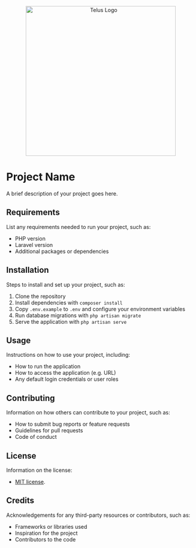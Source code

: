 <p align="center">
    <a href="https://telus.com" target="_blank">
        <img src="https://images.ctfassets.net/58hwalxwfjo5/OF50WfIizoESmyn67ApuF/dd5c89a9fe35c8a1bc106061eb47047e/TELUS_LMTFF_EN_Hor_2021_Print_CMYK.jpg" 
            width="400" alt="Telus Logo">
    </a>
</p>

# Project Name

A brief description of your project goes here.

## Requirements

List any requirements needed to run your project, such as:

- PHP version
- Laravel version
- Additional packages or dependencies

## Installation

Steps to install and set up your project, such as:

1. Clone the repository
2. Install dependencies with `composer install`
3. Copy `.env.example` to `.env` and configure your environment variables
4. Run database migrations with `php artisan migrate`
5. Serve the application with `php artisan serve`

## Usage

Instructions on how to use your project, including:

- How to run the application
- How to access the application (e.g. URL)
- Any default login credentials or user roles

## Contributing

Information on how others can contribute to your project, such as:

- How to submit bug reports or feature requests
- Guidelines for pull requests
- Code of conduct

## License

Information on the license:

- [MIT license](https://opensource.org/licenses/MIT).

## Credits

Acknowledgements for any third-party resources or contributors, such as:

- Frameworks or libraries used
- Inspiration for the project
- Contributors to the code



